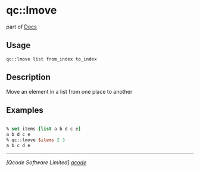 qc::lmove
=========

part of [Docs](../index.md)

Usage
-----
`
        qc::lmove list from_index to_index
    `

Description
-----------
Move an element in a list from one place to another

Examples
--------
```tcl

% set items [list a b d c e]
a b d c e
% qc::lmove $items 2 3
a b c d e
```

----------------------------------
*[Qcode Software Limited] [qcode]*

[qcode]: http://www.qcode.co.uk "Qcode Software"